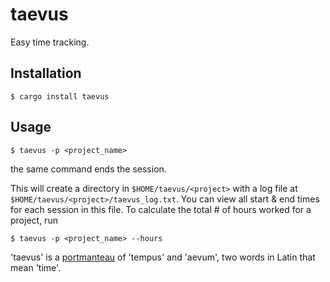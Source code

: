 taevus
======
Easy time tracking.

Installation
------------
```
$ cargo install taevus
```

Usage
-----
```
$ taevus -p <project_name>
```

the same command ends the session.

This will create a directory in `$HOME/taevus/<project>` with a log file
at `$HOME/taevus/<project>/taevus_log.txt`. You can view all start & end times for each
session in this file. To calculate the total # of hours worked for a project, run
```
$ taevus -p <project_name> --hours
```

'taevus' is a [portmanteau](https://en.wikipedia.org/wiki/Portmanteau) of 'tempus' and 'aevum', two words in Latin that mean 'time'.
